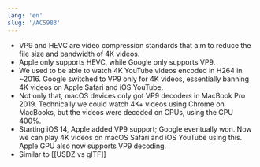 ```yaml
---
lang: 'en'
slug: '/AC5983'
---
```


- VP9 and HEVC are video compression standards that aim to reduce the file size and bandwidth of 4K videos.
- Apple only supports HEVC, while Google only supports VP9.
- We used to be able to watch 4K YouTube videos encoded in H264 in ~2016. Google switched to VP9 only for 4K videos, essentially banning 4K videos on Apple Safari and iOS YouTube.
- Not only that, macOS devices only got VP9 decoders in MacBook Pro 2019. Technically we could watch 4K+ videos using Chrome on MacBooks, but the videos were decoded on CPUs, using the CPU 400%.
- Starting iOS 14, Apple added VP9 support; Google eventually won. Now we can play 4K videos on macOS Safari and iOS YouTube using this. Apple GPU also now supports VP9 decoding.
- Similar to [[USDZ vs glTF]]
